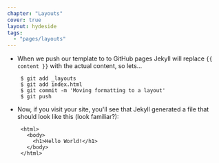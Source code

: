 ```yaml
---
chapter: "Layouts"
cover: true
layout: hydeside
tags:
  - "pages/layouts"
---
```


* When we push our template to to GitHub pages Jekyll will replace <code>&#123;{ content }}</code> with the actual content, so lets...

       $ git add _layouts
       $ git add index.html
       $ git commit -m 'Moving formatting to a layout'
       $ git push

* Now, if you visit your site, you'll see that Jekyll generated a file that should look like this (look familiar?):

       <html>
         <body>
           <h1>Hello World!</h1>
         </body>
       </html>